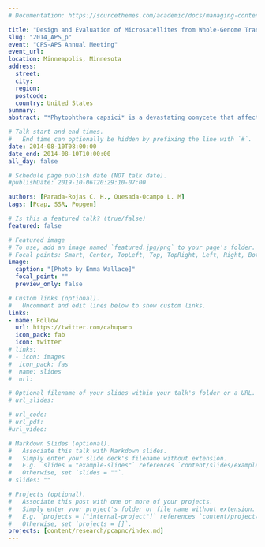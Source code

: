 ```yaml
---
# Documentation: https://sourcethemes.com/academic/docs/managing-content/

title: "Design and Evaluation of Microsatellites from Whole-Genome Transcript Sequences in Phytophthora capsici."
slug: "2014_APS_p"
event: "CPS-APS Annual Meeting"
event_url: 
location: Minneapolis, Minnesota
address:
  street:
  city:
  region:
  postcode:
  country: United States
summary:
abstract: "*Phytophthora capsici* is a devastating oomycete that affects solanaceous, cucurbitaceous, fabaceous and other crops in the United States (US) and worldwide. Research on the genetic structure of this pathogen has increased in recent decades; however, such studies have used limited markers due to the absence of genomic resources for *P. capsici*. The recent release of the *P. capsici* genome allows for design of whole-genome markers for genetic studies.  Microsatellites or simple sequence repeats (SSRs) have been a preferred marker due to their co-dominant nature and high polymorphism. Identifying SSRs associated with transcript sequences is of interest since they constitute annotated markers with a predicted function. In this study, we used an in silico approach to identify SSRs in *P. capsici* whole-genome transcript sequences and to design primers for genetic analyses. Using the MIcroSAtellite identification tool (MISA), the total number of 1–6 bp perfect SSRs detected in *P. capsici* transcript sequences (19,805) represented 9.36% (1,855 SSRs) of the transcripts. Identified SSRs mainly included trinucleotide repeats, of which repeat motif AAG was the most abundant (7.92%).  Primers were designed for detected SSRs; a subset was evaluated in a diverse set of *P. capsici* isolates, and several were found to be polymorphic. The identified SSRs improve the current resources of molecular markers for this pathogen, which will facilitate *P. capsici* genetic studies in the US."

# Talk start and end times.
#   End time can optionally be hidden by prefixing the line with `#`.
date: 2014-08-10T08:00:00
date_end: 2014-08-10T10:00:00
all_day: false

# Schedule page publish date (NOT talk date).
#publishDate: 2019-10-06T20:29:10-07:00

authors: [Parada-Rojas C. H., Quesada-Ocampo L. M]
tags: [Pcap, SSR, Popgen]

# Is this a featured talk? (true/false)
featured: false

# Featured image
# To use, add an image named `featured.jpg/png` to your page's folder. 
# Focal points: Smart, Center, TopLeft, Top, TopRight, Left, Right, BottomLeft, Bottom, BottomRight.
image:
  caption: "[Photo by Emma Wallace]"
  focal_point: ""
  preview_only: false

# Custom links (optional).
#   Uncomment and edit lines below to show custom links.
links:
- name: Follow
  url: https://twitter.com/cahuparo
  icon_pack: fab
  icon: twitter
# links:
# - icon: images
#  icon_pack: fas
#  name: slides
#  url:  

# Optional filename of your slides within your talk's folder or a URL.
# url_slides:

# url_code:
# url_pdf:
#url_video:

# Markdown Slides (optional).
#   Associate this talk with Markdown slides.
#   Simply enter your slide deck's filename without extension.
#   E.g. `slides = "example-slides"` references `content/slides/example-slides.md`.
#   Otherwise, set `slides = ""`.
# slides: ""

# Projects (optional).
#   Associate this post with one or more of your projects.
#   Simply enter your project's folder or file name without extension.
#   E.g. `projects = ["internal-project"]` references `content/project/deep-learning/index.md`.
#   Otherwise, set `projects = []`.
projects: [content/research/pcapnc/index.md]
---
```



